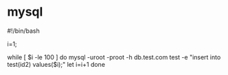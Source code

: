 # mysql


#!/bin/bash

i=1;

while [ $i -le 100 ]
do
mysql -uroot -proot -h db.test.com test -e "insert into test(id2) values($i);"
let i=i+1
done

